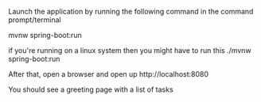 Launch the application by running the following command in the command prompt/terminal

mvnw spring-boot:run

if you're running on a linux system then you might have to run this
./mvnw spring-boot:run


After that, open a browser and open up http://localhost:8080

You should see a greeting page with a list of tasks
